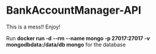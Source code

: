 # BankAccountManager-API

This is a mess!! Enjoy!

Run **docker run -d --rm --name mongo -p 27017:27017 -v mongodbdata:/data/db  mongo** for the database
